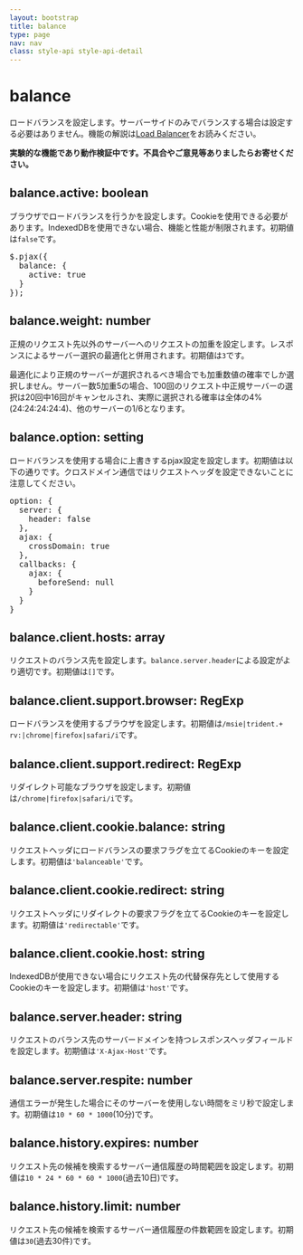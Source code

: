 ```yaml
---
layout: bootstrap
title: balance
type: page
nav: nav
class: style-api style-api-detail
---
```


# balance
ロードバランスを設定します。サーバーサイドのみでバランスする場合は設定する必要はありません。機能の解説は[Load Balancer](loadbalancer/)をお読みください。

**実験的な機能であり動作検証中です。不具合やご意見等ありましたらお寄せください。**

## balance.active: boolean
ブラウザでロードバランスを行うかを設定します。Cookieを使用できる必要があります。IndexedDBを使用できない場合、機能と性能が制限されます。初期値は`false`です。

<pre class="sh brush: js;">
$.pjax({
  balance: {
    active: true
  }
});
</pre>

## balance.weight: number
正規のリクエスト先以外のサーバーへのリクエストの加重を設定します。レスポンスによるサーバー選択の最適化と併用されます。初期値は`3`です。

最適化により正規のサーバーが選択されるべき場合でも加重数値の確率でしか選択しません。サーバー数5加重5の場合、100回のリクエスト中正規サーバーの選択は20回中16回がキャンセルされ、実際に選択される確率は全体の4%(24:24:24:24:4)、他のサーバーの1/6となります。

## balance.option: setting
ロードバランスを使用する場合に上書きするpjax設定を設定します。初期値は以下の通りです。クロスドメイン通信ではリクエストヘッダを設定できないことに注意してください。

<pre class="sh brush: js;">
option: {
  server: {
    header: false
  },
  ajax: {
    crossDomain: true
  },
  callbacks: {
    ajax: {
      beforeSend: null
    }
  }
}
</pre>

## balance.client.hosts: array
リクエストのバランス先を設定します。`balance.server.header`による設定がより適切です。初期値は`[]`です。

## balance.client.support.browser: RegExp
ロードバランスを使用するブラウザを設定します。初期値は`/msie|trident.+ rv:|chrome|firefox|safari/i`です。

## balance.client.support.redirect: RegExp
リダイレクト可能なブラウザを設定します。初期値は`/chrome|firefox|safari/i`です。

## balance.client.cookie.balance: string
リクエストヘッダにロードバランスの要求フラグを立てるCookieのキーを設定します。初期値は`'balanceable'`です。

## balance.client.cookie.redirect: string
リクエストヘッダにリダイレクトの要求フラグを立てるCookieのキーを設定します。初期値は`'redirectable'`です。

## balance.client.cookie.host: string
IndexedDBが使用できない場合にリクエスト先の代替保存先として使用するCookieのキーを設定します。初期値は`'host'`です。

## balance.server.header: string
リクエストのバランス先のサーバードメインを持つレスポンスヘッダフィールドを設定します。初期値は`'X-Ajax-Host'`です。

## balance.server.respite: number
通信エラーが発生した場合にそのサーバーを使用しない時間をミリ秒で設定します。初期値は`10 * 60 * 1000`(10分)です。

## balance.history.expires: number
リクエスト先の候補を検索するサーバー通信履歴の時間範囲を設定します。初期値は`10 * 24 * 60 * 60 * 1000`(過去10日)です。

## balance.history.limit: number
リクエスト先の候補を検索するサーバー通信履歴の件数範囲を設定します。初期値は`30`(過去30件)です。
